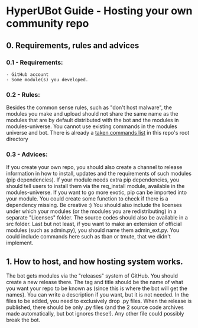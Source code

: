 # HyperUBot Guide - Hosting your own community repo

## 0. Requirements, rules and advices

### 0.1 - Requirements:

    - GitHub account
    - Some module(s) you developed.

### 0.2 - Rules:

Besides the common sense rules, such as "don't host malware", the modules you make and upload should not share the same name as the modules that are by default distributed with the bot and the modules in modules-universe. You cannot use existing commands in the modules universe and bot. There is already a [taken commands list](https://github.com/nunopenim/module-universe/blob/master/TAKEN_COMMANDS.md) in this repo's root directory

### 0.3 - Advices:

If you create your own repo, you should also create a channel to release information in how to install, updates and the requirements of such modules (pip dependencies). If your module needs extra pip dependencies, you should tell users to install them via the req_install module, available in the modules-universe. If you want to go more exotic, pip can be imported into your module. You could create some function to check if there is a dependency missing. Be creative :)
You should also include the licenses under which your modules (or the modules you are redistributing) in a separate "Licenses" folder. The source codes should also be available in a src folder.
Last but not least, if you want to make an extension of official modules (such as admin.py), you should name them admin_ext.py. You could include commands here such as tban or tmute, that we didn't implement.

## 1. How to host, and how hosting system works.

The bot gets modules via the "releases" system of GitHub. You should create a new release there. The tag and title should be the name of what you want your repo to be known as (since this is where the bot will get the names). You can write a description if you want, but it is not needed. In the files to be added, you need to exclusively drop .py files. When the release is published, there should be only .py files (and the 2 source code archives made automatically, but bot ignores these!). Any other file could possibly break the bot.
